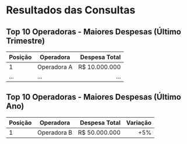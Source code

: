# Resultados das Consultas

## Top 10 Operadoras - Maiores Despesas (Último Trimestre)
| Posição | Operadora | Despesa Total |
|---------|-----------|--------------:|
| 1       | Operadora A | R$ 10.000.000 |
| ...     | ...       | ...          |

## Top 10 Operadoras - Maiores Despesas (Último Ano)
| Posição | Operadora | Despesa Total | Variação |
|---------|-----------|--------------:|---------:|
| 1       | Operadora B | R$ 50.000.000 | +5%     |
